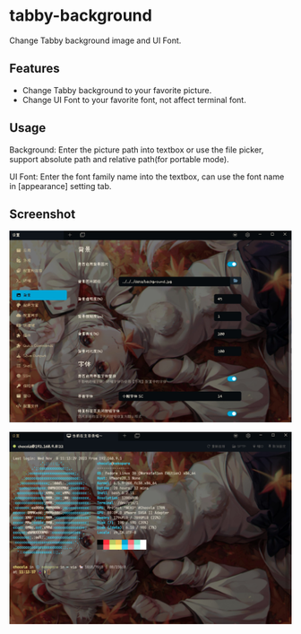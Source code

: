 # tabby-background

Change Tabby background image and UI Font.

## Features

- Change Tabby background to your favorite picture.
- Change UI Font to your favorite font, not affect terminal font.

## Usage

Background: Enter the picture path into textbox or use the file picker, support absolute path and relative path(for portable mode).

UI Font: Enter the font family name into the textbox, can use the font name in [appearance] setting tab.

## Screenshot

![Alt text](screenshot1.jpg)

![Alt text](screenshot2.jpg)

